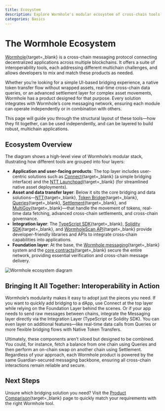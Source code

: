 ```yaml
---
title: Ecosystem
description: Explore Wormhole's modular ecosystem of cross-chain tools for messaging, bridging, governance, and developer integration.
categories: Basics
---
```


# The Wormhole Ecosystem

[Wormhole](/docs/protocol/introduction/){target=\_blank} is a cross-chain messaging protocol connecting decentralized applications across multiple blockchains. It offers a suite of interoperability tools, each addressing different multichain challenges, and allows developers to mix and match these products as needed.

Whether you’re looking for a simple UI-based bridging experience, a native token transfer flow without wrapped assets, real-time cross-chain data queries, or an advanced settlement layer for complex asset movements, Wormhole has a product designed for that purpose. Every solution integrates with Wormhole’s core messaging network, ensuring each module can operate independently or in combination with others.

This page will guide you through the structural layout of these tools—how they fit together, can be used independently, and can be layered to build robust, multichain applications.

## Ecosystem Overview

The diagram shows a high-level view of Wormhole’s modular stack, illustrating how different tools are grouped into four layers:

- **Application and user-facing products**: The top layer includes user-centric solutions such as [Connect](/docs/products/connect/overview/){target=\_blank} (a simple bridging interface) and the [NTT Launchpad](https://ntt.wormhole.com/){target=\_blank} (for streamlined native asset deployments).
- **Asset and data transfer layer**: Below it sits the core bridging and data solutions—[NTT](/docs/products/native-token-transfers/overview/){target=\_blank}, [Token Bridge](/docs/products/token-bridge/overview/){target=\_blank}, [Queries](/docs/products/queries/overview/){target=\_blank}, [Settlement](/docs/products/settlement/overview/){target=\_blank}, and [MultiGov](/docs/products/multigov/overview/){target=\_blank}—that handle the movement of tokens, real-time data fetching, advanced cross-chain settlements, and cross-chain governance.
- **Integration layer**: The [TypeScript SDK](/docs/tools/typescript-sdk/get-started/){target=\_blank}, [Solidity SDK](/docs/tools/solidity-sdk/get-started/){target=\_blank}, and [WormholeScan API](https://wormholescan.io/#/){target=\_blank} provide developer-friendly libraries and APIs to integrate cross-chain capabilities into applications.
- **Foundation layer**: At the base, the [Wormhole messaging](/docs/products/messaging/overview/){target=\_blank} system and the [core contracts](/docs/protocol/infrastructure/core-contracts/){target=\_blank} secure the entire network, providing essential verification and cross-chain message delivery.

![Wormhole ecosystem diagram](/docs/images/protocol/ecosystem/ecosystem-1.webp)

## Bringing It All Together: Interoperability in Action

Wormhole’s modularity makes it easy to adopt just the pieces you need. If you want to quickly add bridging to a dApp, use Connect at the top layer while relying on the Foundation Layer behind the scenes. Or if your app needs to send raw messages between chains, integrate the Messaging layer directly via the Integration Layer (TypeScript or Solidity SDK). You can even layer on additional features—like real-time data calls from Queries or more flexible bridging flows with Native Token Transfers.

Ultimately, these components aren’t siloed but designed to be combined. You could, for instance, fetch a balance from one chain using Queries and then perform an on-chain swap on another chain using Settlement. Regardless of your approach, each Wormhole product is powered by the same Guardian-secured messaging backbone, ensuring all cross-chain interactions remain reliable and secure.

## Next Steps

Unsure which bridging solution you need? Visit the [Product Comparison](/docs/products/overview/){target=\_blank} page to quickly match your requirements with the right Wormhole tool.
